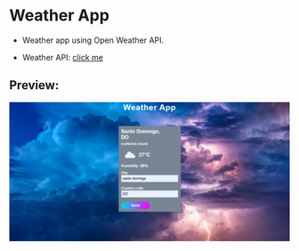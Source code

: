# Weather App 
- Weather app using Open Weather API.

- Weather API: [click me](https://openweathermap.org/)

## Preview:
![](./docs/screenshot.PNG)
